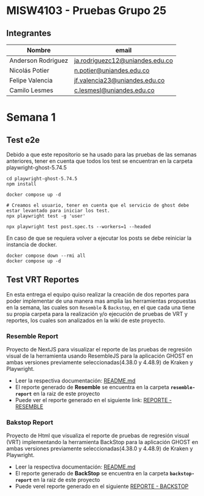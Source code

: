 ﻿# MISW4103 - Pruebas Grupo 25

## Integrantes

| Nombre             | email                           |
|--------------------|---------------------------------|
| Anderson Rodriguez | ja.rodriguezc12@uniandes.edu.co |
| Nicolás Potier     | n.potier@uniandes.edu.co        |
| Felipe Valencia    | jf.valencia23@uniandes.edu.co   |
| Camilo Lesmes      | c.lesmesl@uniandes.edu.co       |


# Semana 1

## Test e2e
Debido a que este repositorio se ha usado para las pruebas de las semanas anteriores, tener en cuenta que todos los test se encuentran en la carpeta playwright-ghost-5.74.5
``` shell
cd playwright-ghost-5.74.5
npm install

docker compose up -d

# Creamos el usuario, tener en cuenta que el servicio de ghost debe estar levantado para iniciar los test.
npx playwright test -g 'user'

npx playwright test post.spec.ts --workers=1 --headed
```

En caso de que se requiera volver a ejecutar los posts se debe reiniciar la instancia de docker.
``` shell
docker compose down --rmi all
docker compose up -d
```

## Test VRT Reportes

En esta entrega el equipo quiso realizar la creación de dos reportes para poder implementar de una manera mas amplia las herramientas propuestas en la semana, las cuales son  `Resemble` & `Backstop`, en el que cada una tiene su propia carpeta para la realización y/o ejecución de pruebas de VRT y reportes, los cuales son analizados en la wiki de este proyecto.

### Resemble Report

Proyecto de NextJS para visualizar el reporte de las pruebas de regresión visual de la herramienta usando ResembleJS para la aplicación GHOST en ambas versiones previamente seleccionadas(4.38.0 y 4.48.9) de Kraken y Playwright.

* Leer la respectiva documentación: [README.md](resemble-report/README.md)
* El reporte generado de **Resemble** se encuentra en la carpeta **`resemble-report`**  en la raiz de este proyecto
* Puede ver el reporte generado en el siguiente link: [REPORTE - RESEMBLE](https://misw-4103-ghost-e25.vercel.app/)

### Bakstop Report

Proyecto de Html que visualiza el reporte de pruebas de regresión visual (VRT) implementando la herramienta BackStop para la aplicación GHOST en ambas versiones previamente seleccionadas(4.38.0 y 4.48.9) de Kraken y Playwright.

* Leer la respectiva documentación: [README.md](backstop-report/README.md)
* El reporte generado de **BackStop** se encuentra en la carpeta **`backstop-report`**  en la raiz de este proyecto
* Puede verel reporte generado en el siguiente [REPORTE - BACKSTOP](https://misw-4103-ghost-e25-delta.vercel.app/)



